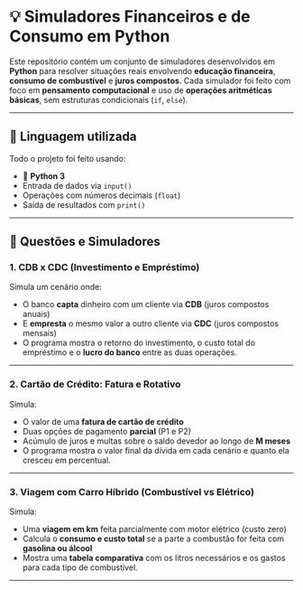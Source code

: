 # 💡 Simuladores Financeiros e de Consumo em Python

Este repositório contém um conjunto de simuladores desenvolvidos em **Python** para resolver situações reais envolvendo **educação financeira**, **consumo de combustível** e **juros compostos**. Cada simulador foi feito com foco em **pensamento computacional** e uso de **operações aritméticas básicas**, sem estruturas condicionais (`if`, `else`).

---

## 🚀 Linguagem utilizada

Todo o projeto foi feito usando:

- 🐍 **Python 3**
- Entrada de dados via `input()`
- Operações com números decimais (`float`)
- Saída de resultados com `print()`

---

## 📘 Questões e Simuladores

### 1. CDB x CDC (Investimento e Empréstimo)

Simula um cenário onde:
- O banco **capta** dinheiro com um cliente via **CDB** (juros compostos anuais)
- E **empresta** o mesmo valor a outro cliente via **CDC** (juros compostos mensais)
- O programa mostra o retorno do investimento, o custo total do empréstimo e o **lucro do banco** entre as duas operações.

---

### 2. Cartão de Crédito: Fatura e Rotativo

Simula:
- O valor de uma **fatura de cartão de crédito**
- Duas opções de pagamento **parcial** (P1 e P2)
- Acúmulo de juros e multas sobre o saldo devedor ao longo de **M meses**
- O programa mostra o valor final da dívida em cada cenário e quanto ela cresceu em percentual.

---

### 3. Viagem com Carro Híbrido (Combustível vs Elétrico)

Simula:
- Uma **viagem em km** feita parcialmente com motor elétrico (custo zero)
- Calcula o **consumo e custo total** se a parte a combustão for feita com **gasolina ou álcool**
- Mostra uma **tabela comparativa** com os litros necessários e os gastos para cada tipo de combustível.

---



